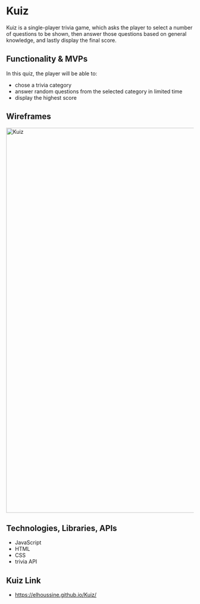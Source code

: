 # Kuiz

Kuiz is a single-player trivia game, which asks the player to select a number of questions to be shown, then answer those questions based on general knowledge, and lastly display the final score.

## Functionality & MVPs

In this quiz, the player will be able to:
* chose a trivia category
* answer random questions from the selected category in limited time
* display the highest score 

## Wireframes

<img width="1031" alt="Kuiz" src="https://user-images.githubusercontent.com/92707180/156090138-f01b5b17-38f6-4ab3-a094-319b6a4883d0.png">

## Technologies, Libraries, APIs
* JavaScript
* HTML
* CSS
* trivia API

## Kuiz Link

* https://elhoussine.github.io/Kuiz/

